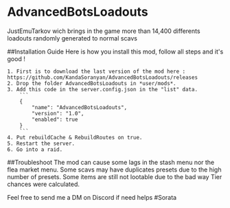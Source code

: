 # AdvancedBotsLoadouts
JustEmuTarkov wich brings in the game more than 14,400 differents loadouts randomly generated to normal scavs

##Installation Guide
Here is how you install this mod, follow all steps and it's good !

	1. First is to download the last version of the mod here : https://github.com/KandaSoranyan/AdvancedBotsLoadouts/releases
	2. Drop the folder AdvancedBotsLoadouts in *user/mods*.
	3. Add this code in the server.config.json in the "list" data.
		```
		{
			"name": "AdvancedBotsLoadouts",
			"version": "1.0",
			"enabled": true
		}
		```
	4. Put rebuildCache & RebuildRoutes on true.
	5. Restart the server.
	6. Go into a raid.
	
##Troubleshoot
The mod can cause some lags in the stash menu nor the flea market menu.
Some scavs may have duplicates presets due to the high number of presets.
Some items are still not lootable due to the bad way Tier chances were calculated.

Feel free to send me a DM on Discord if need helps #Sorata